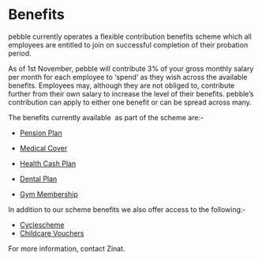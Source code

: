 # Benefits

pebble currently operates a flexible contribution benefits scheme which all employees are entitled to join on successful completion of their probation period.

As of 1st November, pebble will contribute 3% of your gross monthly salary per month for each employee to ‘spend’ as they wish across the available benefits. Employees may, although they are not obliged to, contribute further from their own salary to increase the level of their benefits. pebble’s contribution can apply to either one benefit or can be spread across many.

The benefits currently available  as part of the scheme are:-

- [Pension Plan](https://sites.google.com/a/pebblecode.com/wiki/people/benefits/pension-plan)  

- [Medical Cover](https://sites.google.com/a/pebblecode.com/wiki/people/benefits/medical-cover)
- [Health Cash Plan](https://sites.google.com/a/pebblecode.com/wiki/people/benefits/health-cash-plan-2)
- [Dental Plan](https://sites.google.com/a/pebblecode.com/wiki/people/benefits/dental-plan)
- [Gym Membership](https://sites.google.com/a/pebblecode.com/wiki/people/benefits/gym-membership)

In addition to our scheme benefits we also offer access to the following:-

- [Cyclescheme](https://sites.google.com/a/pebblecode.com/wiki/people/benefits/cyclescheme)
- [Childcare Vouchers](https://sites.google.com/a/pebblecode.com/wiki/people/benefits/childcare-voucher)

For more information, contact Zinat.
